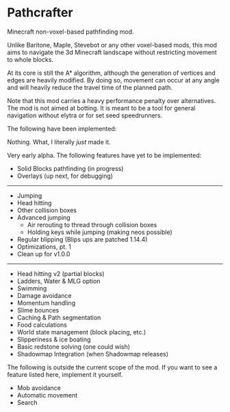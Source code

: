# Pathcrafter

Minecraft non-voxel-based pathfinding mod.

Unlike Baritone, Maple, Stevebot or any other voxel-based mods, 
this mod aims to navigate the 3d Minecraft landscape without 
restricting movement to whole blocks.

At its core is still the A* algorithm, although the generation of
vertices and edges are heavily modified.
By doing so, movement can occur at any angle and will
heavily reduce the travel time of the planned path.

Note that this mod carries a heavy performance penalty over 
alternatives. The mod is not aimed at botting. It is meant 
to be a tool for general navigation without elytra or for 
set seed speedrunners.

The following have been implemented:

Nothing. What, I literally *just* made it.

Very early alpha. The following features have yet to be implemented:

- Solid Blocks pathfinding (in progress)
- Overlays (up next, for debugging)
---
- Jumping
- Head hitting
- Other collision boxes
- Advanced jumping
   - Air rerouting to thread through collision boxes
   - Holding keys while jumping (making neos possible)
- Regular blipping (Blips ups are patched 1.14.4)
- Optimizations, pt. 1
- Clean up for v1.0.0
---
- Head hitting v2 (partial blocks)
- Ladders, Water & MLG option
- Swimming
- Damage avoidance
- Momentum handling
- Slime bounces
- Caching & Path segmentation
- Food calculations
- World state management (block placing, etc.)
- Slipperiness & ice boating
- Basic redstone solving (one could wish)
- Shadowmap Integration (when Shadowmap releases)

The following is outside the current scope of the mod. If you want to
see a feature listed here, implement it yourself.

- Mob avoidance
- Automatic movement
- Search